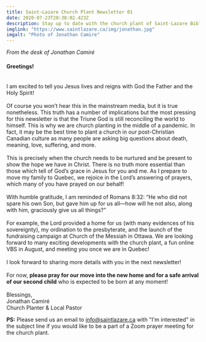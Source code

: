 ```yaml
---
title: Saint-Lazare Church Plant Newsletter 01
date: 2020-07-23T20:38:02.423Z
description: Stay up to date with the church plant of Saint-Lazare Bible Church.
imglink: "https://www.saintlazare.ca/img/jonathan.jpg"
imgalt: "Photo of Jonathan Camire"
---
```


*From the desk of Jonathan Camiré*
  
  
#### Greetings!

\
I am excited to tell you Jesus lives and reigns with God the Father and the Holy Spirit!\
\
Of course you won’t hear this in the mainstream media, but it is true nonetheless. This truth has a number of implications but the most pressing for this newsletter is that the Triune God is still reconciling the world to himself. This is why we are church planting in the middle of a pandemic. In fact, it may be the best time to plant a church in our post-Christian Canadian culture as many people are asking big questions about death, meaning, love, suffering, and more.\
\
This is precisely when the church needs to be nurtured and be present to show the hope we have in Christ. There is no truth more essential than those which tell of God’s grace in Jesus for you and me. As I prepare to move my family to Quebec, we rejoice in the Lord’s answering of prayers, which many of you have prayed on our behalf!\
\
With humble gratitude, I am reminded of Romans 8:32: “He who did not spare his own Son, but gave him up for us all—how will he not also, along with him, graciously give us all things?”\
\
For example, the Lord provided a home for us (with many evidences of his sovereignty), my ordination to the presbyterate, and the launch of the fundraising campaign at Church of the Messiah in Ottawa. We are looking forward to many exciting developments with the church plant, a fun online VBS in August, and meeting you once we are in Quebec!\
\
I look forward to sharing more details with you in the next newsletter!\
\
For now, **please pray for our move into the new home and for a safe arrival of our second child** who is expected to be born at any moment!\
\
Blessings,\
Jonathan Camiré\
Church Planter & Local Pastor

**PS:** Please send us an email to info@saintlazare.ca with "I'm interested" in the subject line if you would like to be a part of a Zoom prayer meeting for the church plant.